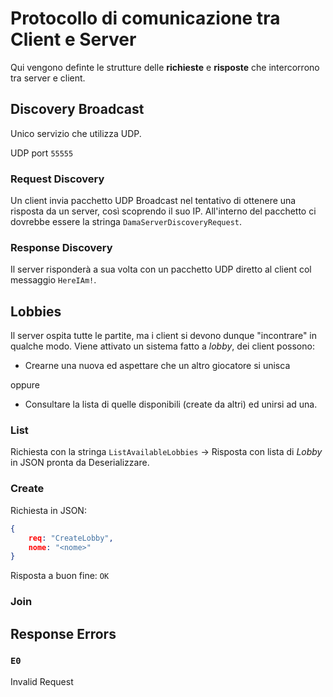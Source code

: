 # Protocollo di comunicazione tra Client e Server

Qui vengono definte le strutture delle **richieste** e **risposte** che intercorrono tra server e client.

## Discovery Broadcast

Unico servizio che utilizza UDP.

UDP port `55555`

### Request Discovery

Un client invia pacchetto UDP Broadcast nel tentativo di ottenere una risposta da un server, così scoprendo il suo IP.
All'interno del pacchetto ci dovrebbe essere la stringa `DamaServerDiscoveryRequest`.

### Response Discovery

Il server risponderà a sua volta con un pacchetto UDP diretto al client col messaggio `HereIAm!`.

## Lobbies

Il server ospita tutte le partite, ma i client si devono dunque "incontrare" in qualche modo. Viene attivato un sistema fatto a *lobby*, dei client possono:

- Crearne una nuova ed aspettare che un altro giocatore si unisca

oppure

- Consultare la lista di quelle disponibili (create da altri) ed unirsi ad una.

### List

Richiesta con la stringa `ListAvailableLobbies` -> Risposta con lista di *Lobby* in JSON pronta da Deserializzare.

### Create

Richiesta in JSON:

```json
{
    req: "CreateLobby",
    nome: "<nome>"
}
```

Risposta a buon fine: `OK`

### Join

## Response Errors

### `E0`

Invalid Request
